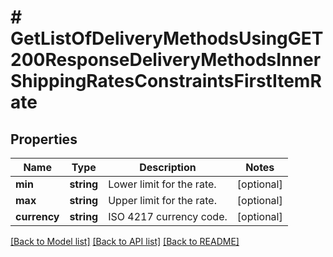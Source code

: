 # # GetListOfDeliveryMethodsUsingGET200ResponseDeliveryMethodsInnerShippingRatesConstraintsFirstItemRate

## Properties

Name | Type | Description | Notes
------------ | ------------- | ------------- | -------------
**min** | **string** | Lower limit for the rate. | [optional]
**max** | **string** | Upper limit for the rate. | [optional]
**currency** | **string** | ISO 4217 currency code. | [optional]

[[Back to Model list]](../../README.md#models) [[Back to API list]](../../README.md#endpoints) [[Back to README]](../../README.md)
